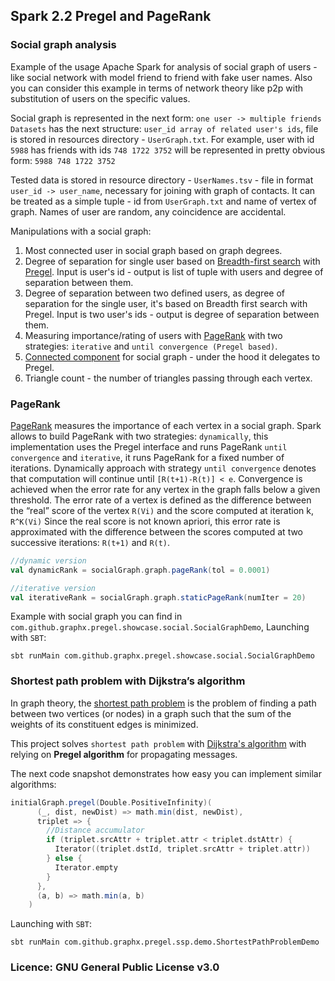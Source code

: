 ## Spark 2.2 Pregel and PageRank

### Social graph analysis
Example of the usage Apache Spark for analysis of social graph of users - 
like social network with model friend to friend with fake user names.
Also you can consider this example in terms of network theory like p2p with substitution of users
on the specific values.

Social graph is represented in the next form: `one user -> multiple friends` 
`Datasets` has the next structure: `user_id array of related user's ids`,
file is stored in resources directory - `UserGraph.txt`. For example, user with id `5988` has 
friends with ids `748 1722 3752` will be represented in pretty obvious form: 
`5988 748 1722 3752`

Tested data is stored in resource directory - `UserNames.tsv` - file in
format `user_id -> user_name`, necessary for joining with graph of contacts.
It can be treated as a simple tuple - id from `UserGraph.txt` and name of vertex of graph.
Names of user are random, any coincidence  are accidental.

Manipulations with a social graph:
 1) Most connected user in social graph based on graph degrees.
 2) Degree of separation for single user based on [Breadth-first search](https://en.wikipedia.org/wiki/Breadth-first_search)
 with [Pregel](https://stanford.edu/~rezab/classes/cme323/S15/notes/lec8.pdf).
 Input is user's id - output is list of tuple with users and degree of separation between them. 
 3) Degree of separation between two defined users, as degree of separation for the single user, it's
 based on Breadth first search with Pregel.
 Input is two user's ids - output is degree of separation between them. 
 4) Measuring importance/rating of users with [PageRank](https://en.wikipedia.org/wiki/PageRank) with two strategies:
 `iterative` and `until convergence (Pregel based)`. 
 5) [Connected component](https://en.wikipedia.org/wiki/Connected_component_(graph_theory)) for social
 graph - under the hood it delegates to Pregel.
 6) Triangle count - the number of triangles passing through each vertex.
 
 
### PageRank
[PageRank](https://www.cs.princeton.edu/~chazelle/courses/BIB/pagerank.htm) measures the importance of each vertex in 
a social graph. Spark allows to build PageRank with two strategies: `dynamically`, this implementation uses the 
Pregel interface and runs PageRank `until convergence` and `iterative`, it runs PageRank for a fixed number of iterations.
Dynamically approach with strategy `until convergence` denotes that computation will continue until
`[R(t+1)-R(t)] < e`. Convergence is achieved when the error rate for any vertex in the graph falls below 
a given threshold. The error rate of a vertex is defined as the difference between the “real” score of the vertex `R(Vi)`
and the score computed at iteration k, `R^K(Vi)` Since the real score is not known apriori, this error rate is 
approximated with the difference between the scores computed at two successive iterations: `R(t+1)` and `R(t)`.

```scala
//dynamic version
val dynamicRank = socialGraph.graph.pageRank(tol = 0.0001)

//iterative version
val iterativeRank = socialGraph.graph.staticPageRank(numIter = 20)
```

Example with social graph you can find in `com.github.graphx.pregel.showcase.social.SocialGraphDemo`, 
Launching with `SBT`:

`sbt runMain com.github.graphx.pregel.showcase.social.SocialGraphDemo`

### Shortest path problem with Dijkstra’s algorithm
In graph theory, the [shortest path problem](https://en.wikipedia.org/wiki/Shortest_path_problem) is the problem of 
finding a path between two vertices (or nodes) in a graph such that the sum of the weights of its constituent edges 
is minimized.

This project solves `shortest path problem` with [Dijkstra's 
algorithm](https://en.wikipedia.org/wiki/Dijkstra%27s_algorithm) with relying on **Pregel algorithm** for
propagating messages.

The next code snapshot demonstrates how easy you can implement similar algorithms:

```scala
initialGraph.pregel(Double.PositiveInfinity)(
      (_, dist, newDist) => math.min(dist, newDist),
      triplet => {
        //Distance accumulator
        if (triplet.srcAttr + triplet.attr < triplet.dstAttr) {
          Iterator((triplet.dstId, triplet.srcAttr + triplet.attr))
        } else {
          Iterator.empty
        }
      },
      (a, b) => math.min(a, b)
    )
```

Launching with `SBT`:

`sbt runMain com.github.graphx.pregel.ssp.demo.ShortestPathProblemDemo`

### Licence: GNU General Public License v3.0
